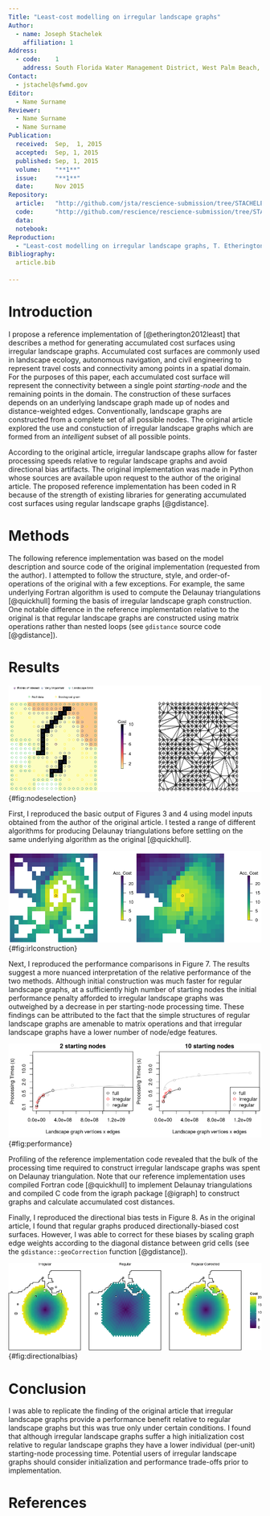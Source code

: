```yaml
---
Title: "Least-cost modelling on irregular landscape graphs"
Author:
  - name: Joseph Stachelek
    affiliation: 1
Address:
  - code:    1
    address: South Florida Water Management District, West Palm Beach, Florida, USA
Contact:
  - jstachel@sfwmd.gov
Editor:
  - Name Surname
Reviewer:
  - Name Surname
  - Name Surname
Publication:
  received:  Sep,  1, 2015
  accepted:  Sep, 1, 2015
  published: Sep, 1, 2015
  volume:    "**1**"
  issue:     "**1**"
  date:      Nov 2015
Repository:
  article:   "http://github.com/jsta/rescience-submission/tree/STACHELEK"
  code:      "http://github.com/rescience/rescience-submission/tree/STACHELEK/code"
  data:      
  notebook:  
Reproduction:
  - "Least-cost modelling on irregular landscape graphs, T. Etherington, Landscape Ecology, 2012."
Bibliography:
  article.bib

---
```


# Introduction

I propose a reference implementation of [@etherington2012least] that describes a method for generating accumulated cost surfaces using irregular landscape graphs. Accumulated cost surfaces are commonly used in landscape ecology, autonomous navigation, and civil engineering to represent travel costs and connectivity among points in a spatial domain. For the purposes of this paper, each accumulated cost surface will represent the connectivity between a single point _starting-node_ and the remaining points in the domain. The construction of these surfaces depends on an underlying landscape graph made up of nodes and distance-weighted edges. Conventionally, landscape graphs are constructed from a complete set of all possible nodes. The original article explored the use and constuction of irregular landscape graphs which are formed from an _intelligent_ subset of all possible points.

According to the original article, irregular landscape graphs allow for faster processing speeds relative to regular landscape graphs and avoid directional bias artifacts. The original implementation was made in Python whose sources are available upon request to the author of the original article. The proposed reference implementation has been coded in R because of the strength of existing libraries for generating accumulated cost surfaces using regular landscape graphs [@gdistance]. 

# Methods

The following reference implementation was based on the model description and source code of the original implementation (requested from the author). I attempted to follow the structure, style, and order-of-operations of the original with a few exceptions. For example, the same underlying Fortran algorithm is used to compute the Delaunay triangulations [@quickhull] forming the basis of irregular landscape graph construction. One notable difference in the reference implementation relative to the original is that regular landscape graphs are constructed using matrix operations rather than nested loops (see `gdistance` source code [@gdistance]). 

# Results

![Node-edge selection ensures that all relevant landscape features are retained in the accumulated cost surface. Note that the triangulation in the second panel incudes Null data nodes. These are trimmed prior to construction of the final graph.](node-edge_selection.png) {#fig:nodeselection}

First, I reproduced the basic output of Figures 3 and 4 using model inputs obtained from the author of the original article. I tested a range of different algorithms for producing Delaunay triangulations before settling on the same underlying algorithm as the original [@quickhull].

![Accumlated cost surface construction begins by traversing the graph from the starting-node (open circle) to the remaining points in the landscape graph. In the final step, missing nodes are imputed according to a nearest neighbor selection.](irl-construction.png) {#fig:irlconstruction}

Next, I reproduced the performance comparisons in Figure 7. The results suggest a more nuanced interpretation of the relative performance of the two methods. Although initial construction was much faster for regular landscape graphs, at a sufficiently high number of starting nodes the initial performance penalty afforded to irregular landscape graphs was outweighed by a decrease in per starting-node processing time. These findings can be attributed to the fact that the simple structures of regular landscape graphs are amenable to matrix operations and that irregular landscape graphs have a lower number of node/edge features.

![Performance comparisons between regular and irregular landscape graphs. Note that for only two source cells, the performance benefit realized by the irregular landscape graph was outweighed by a higher initialization cost.](processing-speed.png) {#fig:performance}

Profiling of the reference implementation code revealed that the bulk of the processing time required to construct irregular landscape graphs was spent on Delaunay triangulation. Note that our reference implementation uses compiled Fortran code [@quickhull] to implement Delaunay triangulations and compiled C code from the igraph package [@igraph] to construct graphs and calculate accumulated cost distances. 

Finally, I reproduced the directional bias tests in Figure 8. As in the original article, I found that regular graphs produced directionally-biased cost surfaces. However, I was able to correct for these biases by scaling graph edge weights according to the diagonal distance between grid cells (see the `gdistance::geoCorrection` function [@gdistance]).

![Comparison of directional bias between irregular, regular, and corrected-regular landscape graphs.](directional_bias-1.png) {#fig:directionalbias}

# Conclusion

I was able to replicate the finding of the original article that irregular landscape graphs provide a performance benefit relative to regular landscape graphs but this was true only under certain conditions. I found that although irregular landscape graphs suffer a high initialization cost relative to regular landscape graphs they have a lower individual (per-unit) starting-node processing time. Potential users of irregular landscape graphs should consider initialization and performance trade-offs prior to implementation.

# References

